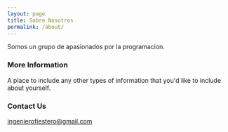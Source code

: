 ```yaml
---
layout: page
title: Sobre Nosotros
permalink: /about/
---
```


Somos un grupo de apasionados por la programacion.

### More Information

A place to include any other types of information that you'd like to include about yourself.

### Contact Us

[ingenierofiestero@gmail.com](mailto:ingenierofiestero@gmail.com)
